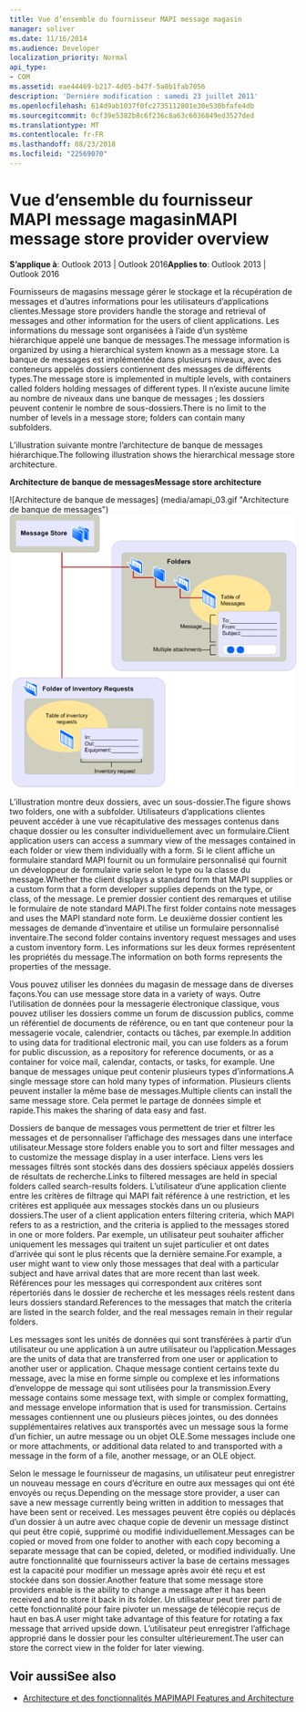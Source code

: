 ```yaml
---
title: Vue d’ensemble du fournisseur MAPI message magasin
manager: soliver
ms.date: 11/16/2014
ms.audience: Developer
localization_priority: Normal
api_type:
- COM
ms.assetid: eae44469-b217-4d05-b47f-5a0b1fab7056
description: 'Derniére modification : samedi 23 juillet 2011'
ms.openlocfilehash: 614d9ab1037f0fc2735112801e30e530bfafe4db
ms.sourcegitcommit: 0cf39e5382b8c6f236c8a63c6036849ed3527ded
ms.translationtype: MT
ms.contentlocale: fr-FR
ms.lasthandoff: 08/23/2018
ms.locfileid: "22569070"
---
```

# <a name="mapi-message-store-provider-overview"></a><span data-ttu-id="45d22-103">Vue d’ensemble du fournisseur MAPI message magasin</span><span class="sxs-lookup"><span data-stu-id="45d22-103">MAPI message store provider overview</span></span>
  
<span data-ttu-id="45d22-104">**S’applique à**: Outlook 2013 | Outlook 2016</span><span class="sxs-lookup"><span data-stu-id="45d22-104">**Applies to**: Outlook 2013 | Outlook 2016</span></span> 
  
<span data-ttu-id="45d22-105">Fournisseurs de magasins message gérer le stockage et la récupération de messages et d’autres informations pour les utilisateurs d’applications clientes.</span><span class="sxs-lookup"><span data-stu-id="45d22-105">Message store providers handle the storage and retrieval of messages and other information for the users of client applications.</span></span> <span data-ttu-id="45d22-106">Les informations du message sont organisées à l’aide d’un système hiérarchique appelé une banque de messages.</span><span class="sxs-lookup"><span data-stu-id="45d22-106">The message information is organized by using a hierarchical system known as a message store.</span></span> <span data-ttu-id="45d22-107">La banque de messages est implémentée dans plusieurs niveaux, avec des conteneurs appelés dossiers contiennent des messages de différents types.</span><span class="sxs-lookup"><span data-stu-id="45d22-107">The message store is implemented in multiple levels, with containers called folders holding messages of different types.</span></span> <span data-ttu-id="45d22-108">Il n’existe aucune limite au nombre de niveaux dans une banque de messages ; les dossiers peuvent contenir le nombre de sous-dossiers.</span><span class="sxs-lookup"><span data-stu-id="45d22-108">There is no limit to the number of levels in a message store; folders can contain many subfolders.</span></span> 
  
<span data-ttu-id="45d22-109">L’illustration suivante montre l’architecture de banque de messages hiérarchique.</span><span class="sxs-lookup"><span data-stu-id="45d22-109">The following illustration shows the hierarchical message store architecture.</span></span>
  
<span data-ttu-id="45d22-110">**Architecture de banque de messages**</span><span class="sxs-lookup"><span data-stu-id="45d22-110">**Message store architecture**</span></span>
  
<span data-ttu-id="45d22-111">![Architecture de banque de messages] (media/amapi_03.gif "Architecture de banque de messages")</span><span class="sxs-lookup"><span data-stu-id="45d22-111">![Message store architecture](media/amapi_03.gif "Message store architecture")</span></span>
  
<span data-ttu-id="45d22-112">L’illustration montre deux dossiers, avec un sous-dossier.</span><span class="sxs-lookup"><span data-stu-id="45d22-112">The figure shows two folders, one with a subfolder.</span></span> <span data-ttu-id="45d22-113">Utilisateurs d’applications clientes peuvent accéder à une vue récapitulative des messages contenus dans chaque dossier ou les consulter individuellement avec un formulaire.</span><span class="sxs-lookup"><span data-stu-id="45d22-113">Client application users can access a summary view of the messages contained in each folder or view them individually with a form.</span></span> <span data-ttu-id="45d22-114">Si le client affiche un formulaire standard MAPI fournit ou un formulaire personnalisé qui fournit un développeur de formulaire varie selon le type ou la classe du message.</span><span class="sxs-lookup"><span data-stu-id="45d22-114">Whether the client displays a standard form that MAPI supplies or a custom form that a form developer supplies depends on the type, or class, of the message.</span></span> <span data-ttu-id="45d22-115">Le premier dossier contient des remarques et utilise le formulaire de note standard MAPI.</span><span class="sxs-lookup"><span data-stu-id="45d22-115">The first folder contains note messages and uses the MAPI standard note form.</span></span> <span data-ttu-id="45d22-116">Le deuxième dossier contient les messages de demande d’inventaire et utilise un formulaire personnalisé inventaire.</span><span class="sxs-lookup"><span data-stu-id="45d22-116">The second folder contains inventory request messages and uses a custom inventory form.</span></span> <span data-ttu-id="45d22-117">Les informations sur les deux formes représentent les propriétés du message.</span><span class="sxs-lookup"><span data-stu-id="45d22-117">The information on both forms represents the properties of the message.</span></span>
  
<span data-ttu-id="45d22-118">Vous pouvez utiliser les données du magasin de message dans de diverses façons.</span><span class="sxs-lookup"><span data-stu-id="45d22-118">You can use message store data in a variety of ways.</span></span> <span data-ttu-id="45d22-119">Outre l’utilisation de données pour la messagerie électronique classique, vous pouvez utiliser les dossiers comme un forum de discussion publics, comme un référentiel de documents de référence, ou en tant que conteneur pour la messagerie vocale, calendrier, contacts ou tâches, par exemple.</span><span class="sxs-lookup"><span data-stu-id="45d22-119">In addition to using data for traditional electronic mail, you can use folders as a forum for public discussion, as a repository for reference documents, or as a container for voice mail, calendar, contacts, or tasks, for example.</span></span> <span data-ttu-id="45d22-120">Une banque de messages unique peut contenir plusieurs types d’informations.</span><span class="sxs-lookup"><span data-stu-id="45d22-120">A single message store can hold many types of information.</span></span> <span data-ttu-id="45d22-121">Plusieurs clients peuvent installer la même base de messages.</span><span class="sxs-lookup"><span data-stu-id="45d22-121">Multiple clients can install the same message store.</span></span> <span data-ttu-id="45d22-122">Cela permet le partage de données simple et rapide.</span><span class="sxs-lookup"><span data-stu-id="45d22-122">This makes the sharing of data easy and fast.</span></span> 
  
<span data-ttu-id="45d22-123">Dossiers de banque de messages vous permettent de trier et filtrer les messages et de personnaliser l’affichage des messages dans une interface utilisateur.</span><span class="sxs-lookup"><span data-stu-id="45d22-123">Message store folders enable you to sort and filter messages and to customize the message display in a user interface.</span></span> <span data-ttu-id="45d22-124">Liens vers les messages filtrés sont stockés dans des dossiers spéciaux appelés dossiers de résultats de recherche.</span><span class="sxs-lookup"><span data-stu-id="45d22-124">Links to filtered messages are held in special folders called search-results folders.</span></span> <span data-ttu-id="45d22-125">L’utilisateur d’une application cliente entre les critères de filtrage qui MAPI fait référence à une restriction, et les critères est appliquée aux messages stockés dans un ou plusieurs dossiers.</span><span class="sxs-lookup"><span data-stu-id="45d22-125">The user of a client application enters filtering criteria, which MAPI refers to as a restriction, and the criteria is applied to the messages stored in one or more folders.</span></span> <span data-ttu-id="45d22-126">Par exemple, un utilisateur peut souhaiter afficher uniquement les messages qui traitent un sujet particulier et ont dates d’arrivée qui sont le plus récents que la dernière semaine.</span><span class="sxs-lookup"><span data-stu-id="45d22-126">For example, a user might want to view only those messages that deal with a particular subject and have arrival dates that are more recent than last week.</span></span> <span data-ttu-id="45d22-127">Références pour les messages qui correspondent aux critères sont répertoriés dans le dossier de recherche et les messages réels restent dans leurs dossiers standard.</span><span class="sxs-lookup"><span data-stu-id="45d22-127">References to the messages that match the criteria are listed in the search folder, and the real messages remain in their regular folders.</span></span>
  
<span data-ttu-id="45d22-128">Les messages sont les unités de données qui sont transférées à partir d’un utilisateur ou une application à un autre utilisateur ou l’application.</span><span class="sxs-lookup"><span data-stu-id="45d22-128">Messages are the units of data that are transferred from one user or application to another user or application.</span></span> <span data-ttu-id="45d22-129">Chaque message contient certains texte du message, avec la mise en forme simple ou complexe et les informations d’enveloppe de message qui sont utilisées pour la transmission.</span><span class="sxs-lookup"><span data-stu-id="45d22-129">Every message contains some message text, with simple or complex formatting, and message envelope information that is used for transmission.</span></span> <span data-ttu-id="45d22-130">Certains messages contiennent une ou plusieurs pièces jointes, ou des données supplémentaires relatives aux transportés avec un message sous la forme d’un fichier, un autre message ou un objet OLE.</span><span class="sxs-lookup"><span data-stu-id="45d22-130">Some messages include one or more attachments, or additional data related to and transported with a message in the form of a file, another message, or an OLE object.</span></span> 
  
<span data-ttu-id="45d22-131">Selon le message le fournisseur de magasins, un utilisateur peut enregistrer un nouveau message en cours d’écriture en outre aux messages qui ont été envoyés ou reçus.</span><span class="sxs-lookup"><span data-stu-id="45d22-131">Depending on the message store provider, a user can save a new message currently being written in addition to messages that have been sent or received.</span></span> <span data-ttu-id="45d22-132">Les messages peuvent être copiés ou déplacés d’un dossier à un autre avec chaque copie de devenir un message distinct qui peut être copié, supprimé ou modifié individuellement.</span><span class="sxs-lookup"><span data-stu-id="45d22-132">Messages can be copied or moved from one folder to another with each copy becoming a separate message that can be copied, deleted, or modified individually.</span></span> <span data-ttu-id="45d22-133">Une autre fonctionnalité que fournisseurs activer la base de certains messages est la capacité pour modifier un message après avoir été reçu et est stockée dans son dossier.</span><span class="sxs-lookup"><span data-stu-id="45d22-133">Another feature that some message store providers enable is the ability to change a message after it has been received and to store it back in its folder.</span></span> <span data-ttu-id="45d22-134">Un utilisateur peut tirer parti de cette fonctionnalité pour faire pivoter un message de télécopie reçus de haut en bas.</span><span class="sxs-lookup"><span data-stu-id="45d22-134">A user might take advantage of this feature for rotating a fax message that arrived upside down.</span></span> <span data-ttu-id="45d22-135">L’utilisateur peut enregistrer l’affichage approprié dans le dossier pour les consulter ultérieurement.</span><span class="sxs-lookup"><span data-stu-id="45d22-135">The user can store the correct view in the folder for later viewing.</span></span> 
  
## <a name="see-also"></a><span data-ttu-id="45d22-136">Voir aussi</span><span class="sxs-lookup"><span data-stu-id="45d22-136">See also</span></span>

- [<span data-ttu-id="45d22-137">Architecture et des fonctionnalités MAPI</span><span class="sxs-lookup"><span data-stu-id="45d22-137">MAPI Features and Architecture</span></span>](mapi-features-and-architecture.md)

